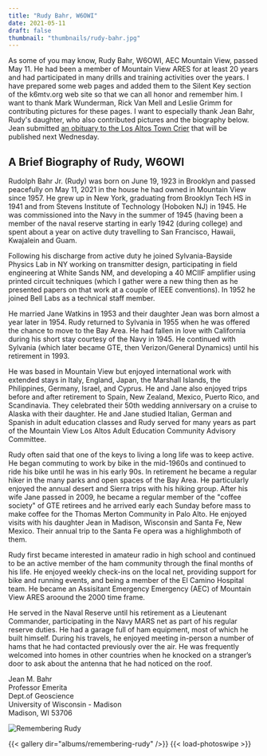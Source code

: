 ```yaml
---
title: "Rudy Bahr, W6OWI"
date: 2021-05-11
draft: false
thumbnail: "thumbnails/rudy-bahr.jpg"
---
```


As some of you may know, Rudy Bahr, W6OWI, AEC Mountain View, passed May 11. He had been a member of Mountain View ARES for at least 20 years and had participated in many drills and training activities over the years. I have prepared some web pages and added them to the Silent Key section of the k6mtv.org web site so that we can all honor and remember him. I want to thank Mark Wunderman, Rick Van Mell and Leslie Grimm for contributing pictures for these pages. I want to especially thank Jean Bahr, Rudy's daughter, who also contributed pictures and the biography below. Jean submitted [an obituary to the Los Altos Town Crier](https://www.losaltosonline.com/people/obituaries/rudolph-bahr-jr/article_31c42bb4-bd7a-11eb-a2ec-b36e8402579e.html) that will be published next Wednesday.

## A Brief Biography of Rudy, W6OWI

Rudolph Bahr Jr. (Rudy) was born on June 19, 1923 in Brooklyn and passed peacefully on May 11, 2021 in the house he had owned in Mountain View since 1957. He grew up in New York, graduating from Brooklyn Tech HS in 1941 and from Stevens Institute of Technology (Hoboken NJ) in 1945.
He was commissioned into the Navy in the summer of 1945 (having been a member of the naval reserve starting in early 1942 (during college) and spent about a year on active duty travelling to San Francisco, Hawaii, Kwajalein and Guam.

Following his discharge from active duty he joined Sylvania-Bayside Physics Lab in NY working on transmitter design, participating in field engineering at White Sands NM, and developing a 40 MCIIF amplifier using printed circuit techniques (which I gather were a new thing then as he presented papers on that work at a couple of IEEE conventions). In 1952 he joined Bell Labs as a technical staff member.

He married Jane Watkins in 1953 and their daughter Jean was born almost a year later in 1954. Rudy returned to Sylvania in 1955 when he was offered the chance to move to the Bay Area. He had fallen in love with California during his short stay courtesy of the Navy in 1945. He continued with Sylvania (which later became GTE, then Verizon/General Dynamics) until his retirement in 1993.

He was based in Mountain View but enjoyed international work with extended stays in Italy, England, Japan, the Marshall Islands, the Philippines, Germany, Israel, and Cyprus. He and Jane also enjoyed trips before and after retirement to Spain, New Zealand, Mexico, Puerto Rico, and Scandinavia. They celebrated their 50th wedding anniversary on a cruise to Alaska with their daughter. He and Jane studied Italian, German and Spanish in adult education classes and Rudy served for many years as part of the Mountain View Los Altos Adult Education Community Advisory Committee.

Rudy often said that one of the keys to living a long life was to keep active. He began commuting to work by bike in the mid-1960s and continued to ride his bike until he was in his early 90s. In retirement he became a regular hiker in the many parks and open spaces of the Bay Area. He particularly enjoyed the annual desert and Sierra trips with his hiking group. After his wife Jane passed in 2009, he became a regular member of the "coffee society" of GTE retirees and he arrived early each Sunday before mass to make coffee for the Thomas Merton Community in Palo Alto. He enjoyed visits with his daughter Jean in Madison, Wisconsin and Santa Fe, New Mexico. Their annual trip to the Santa Fe opera was a highlighmboth of them.

Rudy first became interested in amateur radio in high school and continued to be an active member of the ham community through the final months of his life. He enjoyed weekly check-ins on the local net, providing support for bike and running events, and being a member of the El Camino Hospital team. He became an Assisitant Emergency Emergency (AEC) of Mountain View ARES aroound the 2000 time frame.

He served in the Naval Reserve until his retirement as a Lieutenant Commander, participating in the Navy MARS net as part of his regular reserve duties. He had a garage full of ham equipment, most of which he built himself. During his travels, he enjoyed meeting in-person a number of hams that he had contacted previously over the air. He was frequently welcomed into homes in other countries when he knocked on a stranger’s door to ask about the antenna that he had noticed on the roof.

Jean M. Bahr  
Professor Emerita  
Dept.of Geoscience  
University of Wisconsin - Madison  
Madison, WI 53706

![Remembering Rudy](../remembering-rudy-bahr.jpg)

{{< gallery dir="albums/remembering-rudy" />}} {{< load-photoswipe >}}
